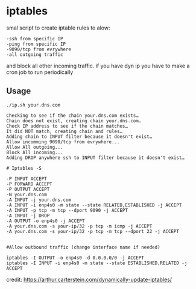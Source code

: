 # iptables

smal script to create iptable rules to alow:
```
-ssh from specific IP
-ping from specific IP 
-9090/tcp from evrywhere
-all outgoing traffic
````

and block all other incoming traffic.
if you have dyn ip you have to make a cron job to run periodically

## Usage

```
./ip.sh your.dns.com

Checking to see if the chain your.dns.com exists…
Chain does not exist, creating chain your.dns.com…
Check IP address to see if the chain matches…
It did NOT match, creating chain and rules…
Adding chain to INPUT filter because it doesn't exist…
Allow incomming 9090/tcp from evrywhere...
Allow All outgoing...
Block All incoming...
Adding DROP anywhere ssh to INPUT filter because it doesn't exist…

# Iptables -S

-P INPUT ACCEPT
-P FORWARD ACCEPT
-P OUTPUT ACCEPT
-N your.dns.com
-A INPUT -j your.dns.com
-A INPUT -i enp4s0 -m state --state RELATED,ESTABLISHED -j ACCEPT
-A INPUT -p tcp -m tcp --dport 9090 -j ACCEPT
-A INPUT -j DROP
-A OUTPUT -o enp4s0 -j ACCEPT
-A your.dns.com -s your-ip/32 -p tcp -m icmp -j ACCEPT
-A your.dns.com -s your-ip/32 -p tcp -m tcp --dport 22 -j ACCEPT


#Allow outbound traffic (change interface name if needed)

iptables -I OUTPUT -o enp4s0 -d 0.0.0.0/0 -j ACCEPT
iptables -I INPUT -i enp4s0 -m state --state ESTABLISHED,RELATED -j ACCEPT

```

credit: https://arthur.carterstein.com/dynamically-update-iptables/
